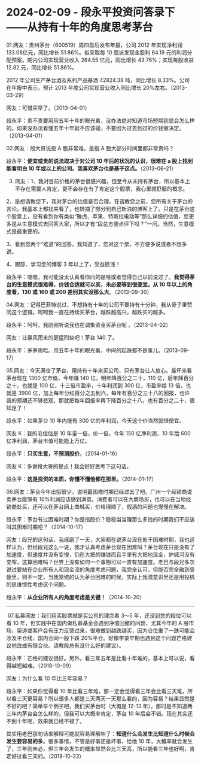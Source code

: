 # 2024-02-09 - 段永平投资问答录下——从持有十年的角度思考茅台

01.网友：贵州茅台（600519）周四盘后发布年报，公司 2012 年实现净利润 133.08亿元，同比增长 51.86%。拟采取每 10 股派发现金股利 64.19 元的利润分配预案。期内公司实现营业收入 264.55 亿元，同比增长 43.76%；实现每股收益 12.82 元，同比增长 51.86%。

2012 年公司生产茅台酒及系列产品基酒 42824.38 吨，同比增长 8.33%。公司在年报中表示，预计 2013 年度公司实现营业收入同比增长 20%左右。（2013-03-29）

网友：可惜买早了。（2013-04-01）

段永平：贵不贵要用用五年十年的眼光看，没办法绝对知道市场短期到底会怎么样的。如果没办法看懂五年十年就不应该碰，不要因为过去到过的价钱做决定。（2013-04-01）

02.网友：段大哥说投 A 股非常难，是指 A 股大部分时间里都非常贵吗？

段永平：**便宜或贵的说法取决于对公司 10 年后的状况的认识，很难在 a 股上找到能看明白 10 年或以上的公司。我喜欢茅台也是基于这点。**（2013-06-21）

03. 网友：1、我对目前价格的茅台很感兴趣，但至今从未持有茅台，所以基本上不存在需要人肯定，更不会存在有了肯定这个股票，我心里就舒服的概念。

2、是想请教您下，我对茅台的估值是否合理。在请教您之前，您所有关于茅台的言论，我基本上都找来看了，也转摘了部分到自己新浪的博客上了。只是在茅台这个股票上，没有看到你有类似“雅虎、苹果、特斯拉电动等”那么详细的估值，您更多是从生意模式去回答大家，所以才有“段总方便点评下吗？”一问。当然，生意模式是最重要的。

3、看到您两个“难道”的回答，我知道了，您对这个票，不方便多说或者不想多说。

4、跟踪、学习您的博客 3 年以上了，受益匪浅！

段永平：嗯嗯，我可能没太认真看你问的是啥或者觉得自己以前说过了。**我觉得茅台的生意模式很难得，价钱合适就可以买，未必要等到很便宜。从 10 年以上的角度看，130 或 160 或 200 差别其实没那么大**。（2013-09-30）

04.网友：记得巴菲特说过，不想持有十年的公司不要持有十分钟，我从骨子里赞同这个逻辑。呵呵我一直在持续买茅台，越跌越高兴，越跌买的越多。

段永平：呵呵，我刚刚听说我也在调集资金买茅台呢 。（2013-04-02）

网友：让暴风雨来的更猛烈些吧！茅台 140 了。

段永平：茅茅雨哈。用五年十年的眼光看，中间的起跌都不是事儿。（2013-09-17）

05.网友：今天满仓了茅台，用持有十年来买公司，只有茅台让人放心。最坏来看茅台现在 1300 亿市值，今年赚 140 亿，明年降百分之二十，110 亿，后年降百分之十，也就是 100 亿，十三倍市盈率，十年利润到 300 亿，市盈率给 13 倍，也就是 3900 亿，加上每年分红百分之五到六，每年有百分之三十八的回报，也许我的预期还不够悲观，那就把每年回报率再下降百分之十八，也有百分之二十，很知足了！

段永平：如果茅台 10 年内能有 300 亿的年利润，今天这个价当然就很便宜。

网友 K：我的毛估估是 10 年量一倍，价一倍，今年 150 亿净利润，10 年后 600亿净利润，茅台市值可能能上万亿。

段永平：**只买生意，不预测股价**。（2014-01-16）

网友 K：多谢段大哥的提点！我会好好思考下这句话。

段永平：**这是投资的本质，你懂不懂他都在那里。**（2014-01-17）

06.网友：茅台今年出招很少，说明最困难时期已经过去了吧。广州一个经销商说卖茅台能够有 10%利润应该感到满意。消费者可以在大商场买，也可以在当地经销商处买，还可以在茅台网上商城买，价格理顺了，假酒的问题也慢慢在解决。

段永平：茅台有过困难时期？你是指股价？稳稳当当赚那么多钱的时期我们不应该叫其困难时期吧？（2014-10-17）

网友：段兄的这句话，我琢磨了一天，大家都在说茅台现在处于困难时期，我也这样认为，但经段兄这么一说，我才认真考虑茅台现在困难吗？茅台现在只是没有了加速度，但速度并没有变慢，仍在大把的赚钱而且手里有大把地现金，护城河没有变窄，这算困难吗？世界上没有如何一个事物可以一直有加速度。老巴与段兄多次说过要站在企业所有人和现金流的角度考虑问题，我完全认可，但能否完全融到骨髓里，则不一定，当我笼统的认为茅台困难的时候，实际上我潜意识里还是用投机的思维惯性考虑这个问题。

段永平：**从企业所有人的角度考虑是关键！**（2014-10-20）

----------------------------------------------------------------------

 07.私募网友：我们用买股票就是买公司的理念看 3～5 年，还没到您的段位可以看 10 年，但实践中在国内做私募基金会遇到净值回撤的问题，尤其今年的 A 股市场，渠道或客户会有压力反馈过来，很难做到越跌越买，因为仓位重了一跌可能会涉及平仓线，国内合同一般下跌 20%平仓。好像李录早期也遇到这个问题芒格建议他改成有限合伙。请教段总有没什么好的建议）。

段永平：芒格的建议很好。另外，看三年五年是比看十年难的，基本上可以说，看得越短越难。（2018-10-09）

网友：为什么看 10 年比三年容易？

段永平：如果你觉得看 10 年比看三年难，那一定会觉得看三年会比看三天难，所以看三天更容易？所以很多人都是三天两天一天那么看的，因为容易？结果显然是不好的吧？简单举个例子吧，我们买茅台时（大概是 12-13 年），那时是不知道两三年内茅台会怎么样的，但我可以大概率肯定，茅台 10 年后会不错。现在其实还不到十年呢，效果就已经不错了。

其实用老巴那句话来解释可能就容易理解些了：**知道什么会发生比知道什么时候会发生要容易的多**。很多事情，不管是好事还是坏事，给他 10 年，大概率就会发生了，三年则未必，但三年会发生的概率显然会比三天高，所以能看三年也好啊，肯定好过看三天的。（2018-10-23）
